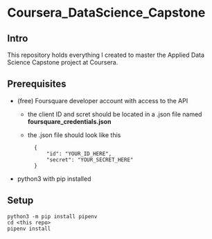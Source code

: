 # Coursera_DataScience_Capstone

## Intro
This repository holds everything I created to master the Applied Data Science Capstone project at Coursera.

## Prerequisites
* (free) Foursquare developer account with access to the API
    * the client ID and scret should be located in a .json file named **foursquare_credentials.json**
    * the .json file should look like this

            {
                "id": "YOUR_ID_HERE",
                "secret": "YOUR_SECRET_HERE"
            }
* python3 with pip installed
## Setup
    python3 -m pip install pipenv
    cd <this repo>
    pipenv install
